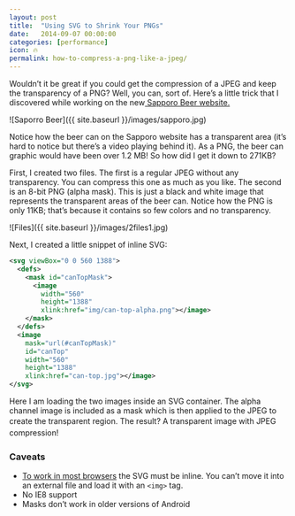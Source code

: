 ```yaml
---
layout: post
title:  "Using SVG to Shrink Your PNGs"
date:   2014-09-07 00:00:00
categories: [performance]
icon: 🔥
permalink: how-to-compress-a-png-like-a-jpeg/
---
```


Wouldn’t it be great if you could get the compression of a JPEG and keep the transparency of a PNG? Well, you can, sort of. Here’s a little trick that I discovered while working on the new<a href="http://sapporobeer.ca" target="_blank"> Sapporo Beer website.</a>

![Saporro Beer]({{ site.baseurl }}/images/sapporo.jpg)

Notice how the beer can on the Sapporo website has a transparent area (it’s hard to notice but there’s a video playing behind it). As a PNG, the beer can graphic would have been over 1.2 MB! So how did I get it down to 271KB?

First, I created two files. The first is a regular JPEG without any transparency. You can compress this one as much as you like. The second is an 8-bit PNG (alpha mask). This is just a black and white image that represents the transparent areas of the beer can. Notice how the PNG is only 11KB; that’s because it contains so few colors and no transparency.

![Files]({{ site.baseurl }}/images/2files1.jpg)

Next, I created a little snippet of inline SVG:

```xml
<svg viewBox="0 0 560 1388">
  <defs>
    <mask id="canTopMask">
      <image
        width="560"
        height="1388"
        xlink:href="img/can-top-alpha.png"></image>
    </mask>
  </defs>
  <image
    mask="url(#canTopMask)"
    id="canTop"
    width="560"
    height="1388"
    xlink:href="can-top.jpg"></image>
</svg>
```

Here I am loading the two images inside an SVG container. The alpha channel image is included as a mask which is then applied to the JPEG to create the transparent region. <span style="line-height: 1.5em;">The result? A transparent image with JPEG compression!</span>
### Caveats
- [To work in most browsers](http://codepen.io/shshaw/full/IDbqC/) the SVG must be inline. You can’t move it into an external file and load it with an `<img>` tag.
- No IE8 support
- Masks don’t work in older versions of Android
